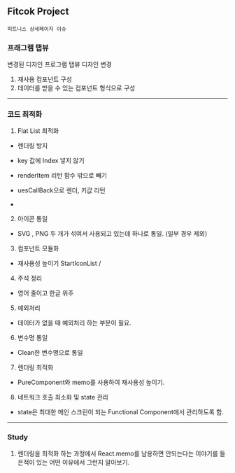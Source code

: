 ## Fitcok Project

```
피트니스 상세페이지 이슈  
```

### 프래그램 탭뷰

변경된 디자인 프로그램 탭뷰 디자인 변경
1) 재사용 컴포넌트 구성
2) 데이터를 받을 수 있는 컴포넌트 형식으로 구성

**** 



### 코드 최적화
1) Flat List 최적화
- 렌더링 방지
- key 값에 Index 넣지 않기
- renderItem 리턴 함수 밖으로 빼기
- uesCallBack으로 렌더, 키값 리턴

- 
2) 아이콘 통일
- SVG , PNG 두 개가 섞여서 사용되고 있는데 하나로 통일. (일부 경우 제외)

3) 컴포넌트 모듈화
- 재사용성 높이기
StartIconList /  

4) 주석 정리
- 영어 줄이고 한글 위주

5) 예외처리
- 데이터가 없을  때 예외처리 하는 부분이 필요.

6) 변수명 통일
- Clean한 변수명으로 통일

7) 렌더링 최적화
- PureComponent와 memo를 사용하여 재사용성 높이기.

8) 네트워크 호출 최소화 및 state 관리
- state은 최대한 메인 스크린이 되는 Functional Component에서 관리하도록 함.

****


### Study
1. 렌더링을 최적화 하는 과정에서 React.memo를 남용하면 안되는다는 이야기를 들은적이 있는 어떤 이유에서 그런지 알아보기.






